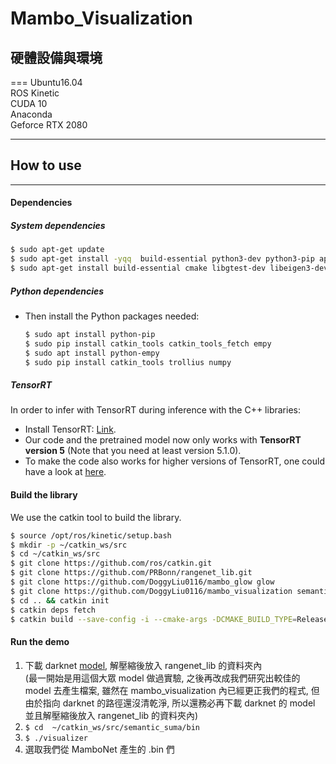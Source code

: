 # Mambo_Visualization


## 硬體設備與環境
===
Ubuntu16.04  
ROS Kinetic  
CUDA 10  
Anaconda  
Geforce RTX 2080  

---
## How to use
---

#### Dependencies

##### System dependencies

  ```sh
  $ sudo apt-get update 
  $ sudo apt-get install -yqq  build-essential python3-dev python3-pip apt-utils git cmake libboost-all-dev libyaml-cpp-dev libopencv-dev
  $ sudo apt-get install build-essential cmake libgtest-dev libeigen3-dev libboost-all-dev qtbase5-dev libglew-dev libqt5libqgtk2 catkin
  ```
  
##### Python dependencies

- Then install the Python packages needed:

  ```sh
  $ sudo apt install python-pip
  $ sudo pip install catkin_tools catkin_tools_fetch empy
  $ sudo apt install python-empy
  $ sudo pip install catkin_tools trollius numpy
  ```
  
##### TensorRT

In order to infer with TensorRT during inference with the C++ libraries:

- Install TensorRT: [Link](https://developer.nvidia.com/tensorrt).
- Our code and the pretrained model now only works with **TensorRT version 5** (Note that you need at least version 5.1.0).
- To make the code also works for higher versions of TensorRT, one could have a look at [here](https://github.com/PRBonn/rangenet_lib/issues/9).

#### Build the library
We use the catkin tool to build the library.

  ```sh
  $ source /opt/ros/kinetic/setup.bash
  $ mkdir -p ~/catkin_ws/src
  $ cd ~/catkin_ws/src
  $ git clone https://github.com/ros/catkin.git 
  $ git clone https://github.com/PRBonn/rangenet_lib.git
  $ git clone https://github.com/DoggyLiu0116/mambo_glow glow
  $ git clone https://github.com/DoggyLiu0116/mambo_visualization semantic_suma
  $ cd .. && catkin init
  $ catkin deps fetch
  $ catkin build --save-config -i --cmake-args -DCMAKE_BUILD_TYPE=Release -DOPENGL_VERSION=430 -DENABLE_NVIDIA_EXT=YES

  ```
  
#### Run the demo

1. 下載 darknet [model](http://www.ipb.uni-bonn.de/html/projects/semantic_suma/darknet53.tar.gz), 解壓縮後放入 rangenet_lib 的資料夾內  
(最一開始是用這個大眾 model 做過實驗, 之後再改成我們研究出較佳的 model 去產生檔案, 雖然在 mambo_visualization 內已經更正我們的程式, 但由於指向 darknet 的路徑還沒清乾淨, 所以還務必再下載 darknet 的 model 並且解壓縮後放入 rangenet_lib 的資料夾內)  
2. `$ cd  ~/catkin_ws/src/semantic_suma/bin `  
3. `$ ./visualizer `  
4. 選取我們從 MamboNet 產生的 .bin 們  
